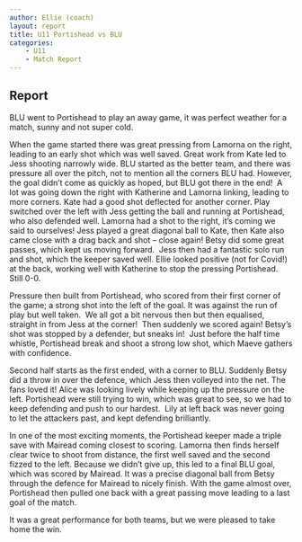 ```yaml
---
author: Ellie (coach)
layout: report
title: U11 Portishead vs BLU
categories: 
    - U11
    - Match Report
---
```


## Report

BLU went to Portishead to play an away game, it was perfect weather for a match, sunny and not super cold.

When the game started there was great pressing from Lamorna on the right, leading to an early shot which was well saved. Great work from Kate led to Jess shooting narrowly wide. BLU started as the better team, and there was pressure all over the pitch, not to mention all the corners BLU had. However, the goal didn’t come as quickly as hoped, but BLU got there in the end!  A lot was going down the right with Katherine and Lamorna linking, leading to more corners. Kate had a good shot deflected for another corner. Play switched over the left with Jess getting the ball and running at Portishead, who also defended well. Lamorna had a shot to the right, it’s coming we said to ourselves! Jess played a great diagonal ball to Kate, then Kate also came close with a drag back and shot – close again! Betsy did some great passes, which kept us moving forward.  Jess then had a fantastic solo run and shot, which the keeper saved well. Ellie looked positive (not for Covid!) at the back, working well with Katherine to stop the pressing Portishead.  Still 0-0.

Pressure then built from Portishead, who scored from their first corner of the game; a strong shot into the left of the goal. It was against the run of play but well taken.  We all got a bit nervous then but then equalised, straight in from Jess at the corner!  Then suddenly we scored again! Betsy’s shot was stopped by a defender, but sneaks in!  Just before the half time whistle, Portishead break and shoot a strong low shot, which Maeve gathers with confidence.  

Second half starts as the first ended, with a corner to BLU. Suddenly Betsy did a throw in over the defence, which Jess then volleyed into the net. The fans loved it! Alice was looking lively while keeping up the pressure on the left. Portishead were still trying to win, which was great to see, so we had to keep defending and push to our hardest.  Lily at left back was never going to let the attackers past, and kept defending brilliantly.

In one of the most exciting moments, the Portishead keeper made a triple save with Mairead coming closest to scoring. Lamorna then finds herself clear twice to shoot from distance, the first well saved and the second fizzed to the left. Because we didn’t give up, this led to a final BLU goal, which was scored by Mairead. It was a precise diagonal ball from Betsy through the defence for Mairead to nicely finish. With the game almost over, Portishead then pulled one back with a great passing move leading to a last goal of the match.

It was a great performance for both teams, but we were pleased to take home the win.
